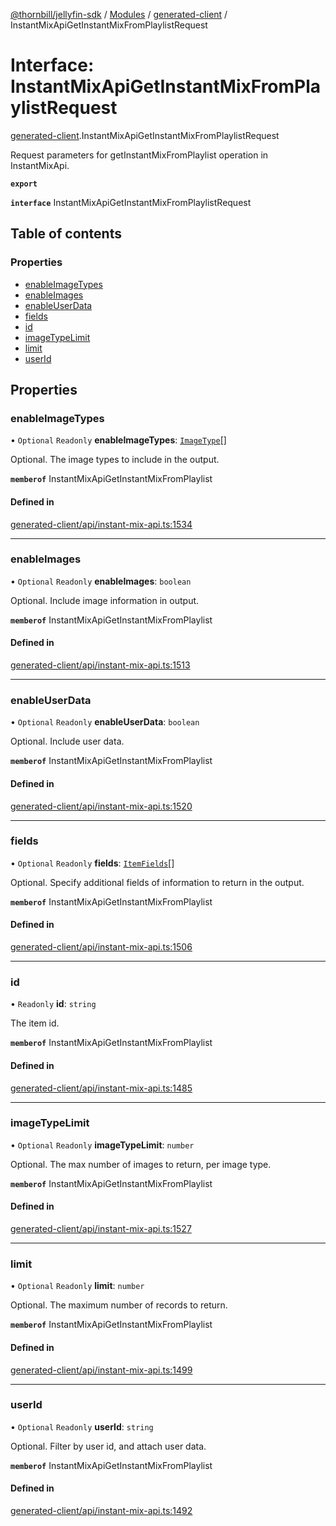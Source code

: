 [@thornbill/jellyfin-sdk](../README.md) / [Modules](../modules.md) / [generated-client](../modules/generated_client.md) / InstantMixApiGetInstantMixFromPlaylistRequest

# Interface: InstantMixApiGetInstantMixFromPlaylistRequest

[generated-client](../modules/generated_client.md).InstantMixApiGetInstantMixFromPlaylistRequest

Request parameters for getInstantMixFromPlaylist operation in InstantMixApi.

**`export`**

**`interface`** InstantMixApiGetInstantMixFromPlaylistRequest

## Table of contents

### Properties

- [enableImageTypes](generated_client.InstantMixApiGetInstantMixFromPlaylistRequest.md#enableimagetypes)
- [enableImages](generated_client.InstantMixApiGetInstantMixFromPlaylistRequest.md#enableimages)
- [enableUserData](generated_client.InstantMixApiGetInstantMixFromPlaylistRequest.md#enableuserdata)
- [fields](generated_client.InstantMixApiGetInstantMixFromPlaylistRequest.md#fields)
- [id](generated_client.InstantMixApiGetInstantMixFromPlaylistRequest.md#id)
- [imageTypeLimit](generated_client.InstantMixApiGetInstantMixFromPlaylistRequest.md#imagetypelimit)
- [limit](generated_client.InstantMixApiGetInstantMixFromPlaylistRequest.md#limit)
- [userId](generated_client.InstantMixApiGetInstantMixFromPlaylistRequest.md#userid)

## Properties

### enableImageTypes

• `Optional` `Readonly` **enableImageTypes**: [`ImageType`](../enums/generated_client.ImageType.md)[]

Optional. The image types to include in the output.

**`memberof`** InstantMixApiGetInstantMixFromPlaylist

#### Defined in

[generated-client/api/instant-mix-api.ts:1534](https://github.com/thornbill/jellyfin-sdk-typescript/blob/c68c853/src/generated-client/api/instant-mix-api.ts#L1534)

___

### enableImages

• `Optional` `Readonly` **enableImages**: `boolean`

Optional. Include image information in output.

**`memberof`** InstantMixApiGetInstantMixFromPlaylist

#### Defined in

[generated-client/api/instant-mix-api.ts:1513](https://github.com/thornbill/jellyfin-sdk-typescript/blob/c68c853/src/generated-client/api/instant-mix-api.ts#L1513)

___

### enableUserData

• `Optional` `Readonly` **enableUserData**: `boolean`

Optional. Include user data.

**`memberof`** InstantMixApiGetInstantMixFromPlaylist

#### Defined in

[generated-client/api/instant-mix-api.ts:1520](https://github.com/thornbill/jellyfin-sdk-typescript/blob/c68c853/src/generated-client/api/instant-mix-api.ts#L1520)

___

### fields

• `Optional` `Readonly` **fields**: [`ItemFields`](../enums/generated_client.ItemFields.md)[]

Optional. Specify additional fields of information to return in the output.

**`memberof`** InstantMixApiGetInstantMixFromPlaylist

#### Defined in

[generated-client/api/instant-mix-api.ts:1506](https://github.com/thornbill/jellyfin-sdk-typescript/blob/c68c853/src/generated-client/api/instant-mix-api.ts#L1506)

___

### id

• `Readonly` **id**: `string`

The item id.

**`memberof`** InstantMixApiGetInstantMixFromPlaylist

#### Defined in

[generated-client/api/instant-mix-api.ts:1485](https://github.com/thornbill/jellyfin-sdk-typescript/blob/c68c853/src/generated-client/api/instant-mix-api.ts#L1485)

___

### imageTypeLimit

• `Optional` `Readonly` **imageTypeLimit**: `number`

Optional. The max number of images to return, per image type.

**`memberof`** InstantMixApiGetInstantMixFromPlaylist

#### Defined in

[generated-client/api/instant-mix-api.ts:1527](https://github.com/thornbill/jellyfin-sdk-typescript/blob/c68c853/src/generated-client/api/instant-mix-api.ts#L1527)

___

### limit

• `Optional` `Readonly` **limit**: `number`

Optional. The maximum number of records to return.

**`memberof`** InstantMixApiGetInstantMixFromPlaylist

#### Defined in

[generated-client/api/instant-mix-api.ts:1499](https://github.com/thornbill/jellyfin-sdk-typescript/blob/c68c853/src/generated-client/api/instant-mix-api.ts#L1499)

___

### userId

• `Optional` `Readonly` **userId**: `string`

Optional. Filter by user id, and attach user data.

**`memberof`** InstantMixApiGetInstantMixFromPlaylist

#### Defined in

[generated-client/api/instant-mix-api.ts:1492](https://github.com/thornbill/jellyfin-sdk-typescript/blob/c68c853/src/generated-client/api/instant-mix-api.ts#L1492)

